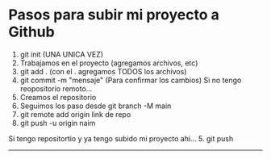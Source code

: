 # Pasos para subir mi proyecto a Github

1. git init (UNA UNICA VEZ)
2. Trabajamos en el proyecto (agregamos archivos, etc)
3. git add . (con el . agregamos TODOS los archivos)
4. git commit -m "mensaje" (Para confirmar los cambios)
Si no tengo reopositorio remoto...
5. Creamos el repositorio
6. Seguimos los paso desde git branch -M main 
7. git remote add origin link de repo
8. git push -u origin naim

Si tengo repositortio y ya tengo subido mi proyecto ahi...
5. git push

---